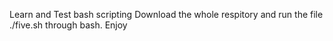Learn and Test bash scripting
Download the whole respitory and run the file ./five.sh through bash.
Enjoy

